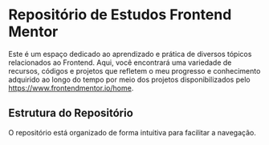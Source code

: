 # Repositório de Estudos Frontend Mentor

Este é um espaço dedicado ao aprendizado e prática de diversos tópicos relacionados ao Frontend. Aqui, você encontrará uma variedade de recursos, códigos e projetos que refletem o meu progresso e conhecimento adquirido ao longo do tempo por meio dos projetos disponibilizados pelo https://www.frontendmentor.io/home.

## Estrutura do Repositório
O repositório está organizado de forma intuitiva para facilitar a navegação.
